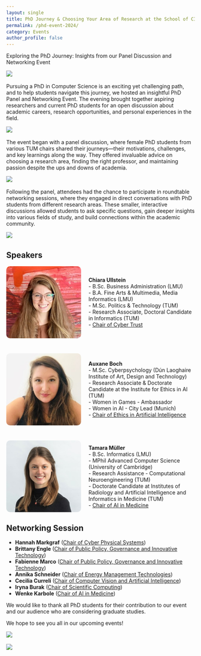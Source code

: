 ```yaml
---
layout: single
title: PhD Journey & Choosing Your Area of Research at the School of CIT
permalink: /phd-event-2024/
category: Events
author_profile: false
---
```


Exploring the PhD Journey: Insights from our Panel Discussion and Networking Event

![](/assets/images/content-2024/phd-event-2024-1.jpg)

Pursuing a PhD in Computer Science is an exciting yet challenging path, and to help students navigate this journey, we hosted an insightful PhD Panel and Networking Event. The evening brought together aspiring researchers and current PhD students for an open discussion about academic careers, research opportunities, and personal experiences in the field.

![](/assets/images/content-2024/phd-event-2024-2.jpg)

The event began with a panel discussion, where female PhD students from various TUM chairs shared their journeys—their motivations, challenges, and key learnings along the way. They offered invaluable advice on choosing a research area, finding the right professor, and maintaining passion despite the ups and downs of academia.

![](/assets/images/content-2024/phd-event-2024-3.jpg)

Following the panel, attendees had the chance to participate in roundtable networking sessions, where they engaged in direct conversations with PhD students from different research areas. These smaller, interactive discussions allowed students to ask specific questions, gain deeper insights into various fields of study, and build connections within the academic community.

![](/assets/images/content-2024/phd-event-2024-4.jpg)

## Speakers

<div style="display: flex; align-items: center; gap: 20px; margin-bottom: 40px;">
  <img src="/assets/images/content-2024/chiara-ullstein.jpg" width="200px" style="border-radius: 10px;">
  <div>
    <strong>Chiara Ullstein</strong><br>
    - B.Sc. Business Administration (LMU) <br>
    - B.A. Fine Arts & Multimedia, Media Informatics (LMU) <br>
    - M.Sc. Politics & Technology (TUM) <br>
    - Research Associate, Doctoral Candidate in Informatics (TUM) <br>
    - <a href="https://www.cs.cit.tum.de/en/ct/home/">Chair of Cyber Trust</a>
  </div>
</div>


<div style="display: flex; align-items: center; gap: 20px; margin-bottom: 40px;">
  <img src="/assets/images/content-2024/auxane-boch.jpg" width="200px" style="border-radius: 10px;">
  <div>
    <strong>Auxane Boch</strong><br>
    - M.Sc. Cyberpsychology (Dún Laoghaire Institute of Art, Design and Technology) <br>
    - Research Associate & Doctorate Candidate at the Institute for Ethics in AI (TUM) <br>
    - Women in Games - Ambassador <br>
    - Women in AI - City Lead (Munich) <br>
    - <a href="https://www.ieai.sot.tum.de/">Chair of Ethics in Artificial Intelligence</a>
  </div>
</div>


<div style="display: flex; align-items: center; gap: 20px;">
  <img src="/assets/images/content-2024/tamara-mueller.jpg" width="200px" style="border-radius: 10px;">
  <div>
    <strong>Tamara Müller</strong><br>
    - B.Sc. Informatics (LMU) <br>
    - MPhil Advanced Computer Science (University of Cambridge) <br>
    - Research Assistance - Computational Neuroengineering (TUM) <br>
    - Doctorate Candidate at Institutes of Radiology and Artificial Intelligence and Informatics in Medicine (TUM) <br>
    - <a href="https://www.kiinformatik.mri.tum.de/en/chair-ai-medicine">Chair of AI in Medicine</a>
  </div>
</div>


## Networking Session

* **Hannah Markgraf** ([Chair of Cyber Physical Systems](https://www.mec.ed.tum.de/cps/home/))
* **Brittany Engle** ([Chair of Public Policy, Governance and Innovative Technology](https://www.gov.sot.tum.de/en/innotech/public-policy-governance-and-innovative-technology/))
* **Fabienne Marco** ([Chair of Public Policy, Governance and Innovative Technology](https://www.gov.sot.tum.de/en/innotech/public-policy-governance-and-innovative-technology/))
* **Annika Schneider** ([Chair of Energy Management Technologies](https://www.epe.ed.tum.de/en/emt/homepage/))
* **Cecilia Curreli** ([Chair of Computer Vision and Artificial Intelligence](https://cvai.cit.tum.de/))
* **Iryna Burak** ([Chair of Scientific Computing](https://www.cs.cit.tum.de/en/sccs/home/))
* **Wenke Karbole** ([Chair of AI in Medicine](https://www.kiinformatik.mri.tum.de/en/chair-ai-medicine))




We would like to thank all PhD students for their contribution to our event and our audience who are considering graduate studies. 

We hope to see you all in our upcoming events!

![](/assets/images/content-2024/phd-event-2024-5.jpg)

![](/assets/images/content-2024/phd-event-2024-6.jpg)